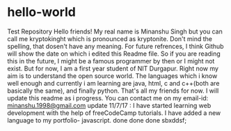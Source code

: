 # hello-world
Test Repository
Hello friends! My real name is Minanshu Singh but you can call me kryptokinght which is pronounced as kryptonite. Don't mind the spelling, that dosen't have any meaning. For future refrences, I think Github will show the date on which i edited this Readme file. So if you are reading this in the future, I might be a famous programmer by then or I might not exist. But for now, I am a first year student of NIT Durgapur. Right now my aim is to understand the open source world. The languages which i know well enough and currently i am learning are java, html, c and c++(both are basically the same), and finally python. That's all my friends for now. I will update this readme as i progress.
You can contact me on my email-id: minanshu.1998@gmail.com
update 11/7/17 :
I have started learning web development with the help of freeCodeCamp tutorials. I have added a new language to my portfolio- javascript.
done done done
sbxddsf;
